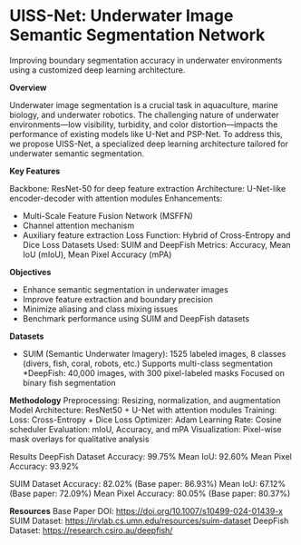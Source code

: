 # UISS-Net: Underwater Image Semantic Segmentation Network

Improving boundary segmentation accuracy in underwater environments using a customized deep learning architecture.

**Overview**

Underwater image segmentation is a crucial task in aquaculture, marine biology, and underwater robotics. The challenging nature of underwater environments—low visibility, turbidity, and color distortion—impacts the performance of existing models like U-Net and PSP-Net. To address this, we propose UISS-Net, a specialized deep learning architecture tailored for underwater semantic segmentation.

**Key Features**

Backbone: ResNet-50 for deep feature extraction
Architecture: U-Net-like encoder-decoder with attention modules
Enhancements:
* Multi-Scale Feature Fusion Network (MSFFN)
* Channel attention mechanism
* Auxiliary feature extraction
Loss Function: Hybrid of Cross-Entropy and Dice Loss
Datasets Used: SUIM and DeepFish
Metrics: Accuracy, Mean IoU (mIoU), Mean Pixel Accuracy (mPA)

**Objectives**
* Enhance semantic segmentation in underwater images
* Improve feature extraction and boundary precision
* Minimize aliasing and class mixing issues
* Benchmark performance using SUIM and DeepFish datasets

**Datasets**
* SUIM (Semantic Underwater Imagery):
1525 labeled images, 8 classes (divers, fish, coral, robots, etc.)
Supports multi-class segmentation
*DeepFish:
40,000 images, with 300 pixel-labeled masks
Focused on binary fish segmentation

**Methodology**
Preprocessing: Resizing, normalization, and augmentation
Model Architecture: ResNet50 + U-Net with attention modules
Training:
Loss: Cross-Entropy + Dice Loss
Optimizer: Adam
Learning Rate: Cosine scheduler
Evaluation: mIoU, Accuracy, and mPA
Visualization: Pixel-wise mask overlays for qualitative analysis

Results
DeepFish Dataset
Accuracy: 99.75%
Mean IoU: 92.60%
Mean Pixel Accuracy: 93.92%

SUIM Dataset
Accuracy: 82.02% (Base paper: 86.93%)
Mean IoU: 67.12% (Base paper: 72.09%)
Mean Pixel Accuracy: 80.05% (Base paper: 80.37%)
 
**Resources**
Base Paper DOI: https://doi.org/10.1007/s10499-024-01439-x
SUIM Dataset: https://irvlab.cs.umn.edu/resources/suim-dataset
DeepFish Dataset: https://research.csiro.au/deepfish/
 
